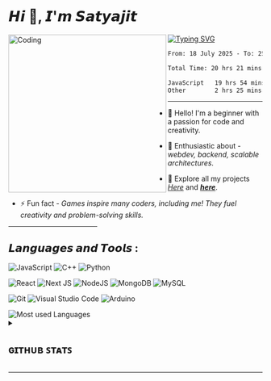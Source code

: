 𝙃𝙞 👋, 𝙄'𝙢 𝙎𝙖𝙩𝙮𝙖𝙟𝙞𝙩
=====

<!------------------------------------------------------------------------------------------->

<!---------  Image on the left side -------------------->
<img width="313" align="left" alt="Coding" src="https://github.com/Synchrotek/Synchrotek/assets/77431114/67eb967a-8065-4298-9f27-31ee3ad1eb55">
<!-- <img width="313" align="left" alt="Coding" src="https://github.com/Synchrotek/Synchrotek/assets/77431114/60e329d5-fee9-4cc3-800c-6d9eec8eb072"> -->
<!-- <img width="313" align="left" alt="Coding" src="https://github.com/Synchrotek/Synchrotek/assets/77431114/d659b680-33c2-4972-922f-9fbb06aa38c5"> -->

[![Typing SVG](https://readme-typing-svg.herokuapp.com?font=Fira+Code&weight=400&size=10&pause=1000&color=F7F7F7&vCenter=true&width=435&height=8&lines=+IF+U+CAN+DREAM+IT+<+U+CAN+CODE+IT+/+>;+IF+U+CAN+DREAM+IT+>+U+CAN+DO+IT;+BECAUSE+YOU+NEVER+GIVE+UP+[⊐•̀ᴗ•́]⊐)](https://git.io/typing-svg)

<!-- ###### My programming stats - -->

<!-- ![visitors](https://visitor-badge.glitch.me/badge?page_id=Synchrotek.id&left_color=green&right_color=red) -->
<!--START_SECTION:waka-->

```txt
From: 18 July 2025 - To: 25 July 2025

Total Time: 20 hrs 21 mins

JavaScript   19 hrs 54 mins  ██████████████████████░░░   87.40 %
Other        2 hrs 25 mins   ███░░░░░░░░░░░░░░░░░░░░░░   10.64 %
```

<!--END_SECTION:waka-->  
***
    
<!-- #### - 🌱 I’m currently learning **subject here**. -->

- 👋 Hello! I'm a beginner with a passion for code and creativity.

- 🌱 Enthusiastic  about - *webdev, backend, scalable architectures.*
  
- 🚀 Explore all my projects [*Here*](https://github.com/Synchrotek?tab=repositories) and [***here***](https://github.com/ByteAstro?tab=repositories).
  
- ⚡ Fun fact - *Games inspire many coders, including me! They fuel creativity and problem-solving skills.*

<!------------------------------------------------------------------------------------------->
<hr width="35%" size="1px">

## 𝙇𝙖𝙣𝙜𝙪𝙖𝙜𝙚𝙨 𝙖𝙣𝙙 𝙏𝙤𝙤𝙡𝙨 : 

![JavaScript](https://img.shields.io/badge/javascript-%23323330.svg?style=for-the-badge&logo=javascript&logoColor=%23F7DF1E)
![C++](https://img.shields.io/badge/c++-3B3486.svg?style=for-the-badge&logo=c%2B%2B&logoColor=white)
![Python](https://img.shields.io/badge/python-D04848?style=for-the-badge&logo=python&logoColor=ffdd54)

![React](https://img.shields.io/badge/react-3468C0.svg?style=for-the-badge&logo=react&logoColor=%2361DAFB)
![Next JS](https://img.shields.io/badge/Next-301E67?style=for-the-badge&logo=next.js&logoColor=white)
![NodeJS](https://img.shields.io/badge/node.js-BE3144?style=for-the-badge&logo=node.js&logoColor=white)
![MongoDB](https://img.shields.io/badge/MongoDB-789461.svg?style=for-the-badge&logo=mongodb&logoColor=white)
![MySQL](https://img.shields.io/badge/mysql-3E00FF.svg?style=for-the-badge&logo=mysql&logoColor=white)

![Git](https://img.shields.io/badge/git-%23F05033.svg?style=for-the-badge&logo=git&logoColor=white)
![Visual Studio Code](https://img.shields.io/badge/Visual%20Studio%20Code-0078d7.svg?style=for-the-badge&logo=visual-studio-code&logoColor=white)
![Arduino](https://img.shields.io/badge/-Arduino-0B666A?style=for-the-badge&logo=Arduino&logoColor=white)

<img src="https://github-readme-stats.vercel.app/api/top-langs?username=satya5n21&show_icons=true&theme=transparent&layout=compact&hide_title=true&card_width=400&langs_count=8" alt="Most used Languages"/>
<!-------------------------------------------------------------------------------------------
<img src="https://github-readme-stats.vercel.app/api/top-langs?username=byteastro&show_icons=true&theme=transparent&layout=compact&hide_title=true&card_width=400&langs_count=8" alt="Most used Languages"/> 
-->

<!------------------------------------------------------------------------------------------->
<details close> 
<br>
    
![](https://komarev.com/ghpvc/?username=satya5n21&color=orange&style=for-the-badge)
 
<summary><h2>ɢɪᴛʜᴜʙ ꜱᴛᴀᴛꜱ</h2></summary>
 <!-- <img src="https://github-readme-stats.vercel.app/api?username=satya5n21&show_icons=true&locale=en&theme=highcontrast" alt="Github stats"/> <br> -->
 <hr width="58%" size="1px">
 <img src="https://github-readme-streak-stats.herokuapp.com/?user=satya5n21&theme=merko" alt="Current & Total Streak"/>
<br><br>

<!-- <a href="https://app.daily.dev/satya5n21"><img src="https://api.daily.dev/devcards/66ee5feb68f843f287b2212e4efec70d.png?r=n83" width="250" alt="satya5n21 Dev Card"/></a> -->

</details>
<!------------------------------------------------------------------------------------------->

***

<!-------------------------------------------------------------------------------------------
<img width="100%" align="left" alt="Coding" src="https://github.com/satya5n21/Ascii-art-generator-py/assets/77431114/1eca3ec2-1c36-42b5-8f70-09a980afb4da"><br>
[![Readme Quotes](https://quotes-github-readme.vercel.app/api?type=horizontal&theme=dark)](https://github.com/piyushsuthar/github-readme-quotes)
-->

<!------OPTIONAL-----------------------------------------------------------------------------
[![Wakatime stats](https://github-readme-stats.vercel.app/api/wakatime?username=&theme=highcontras)](https://github.com//github-readme-stats)
-->

